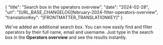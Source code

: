 {
  "title": "Search box in the operators overview",
  "date": "2024-02-28",
  "url": "[URL_BASE_CHANGELOG]february-2024-filter-operators-overview",
  "translationKey": "[FRONTMATTER_TRANSLATIONKEY]"
}

We've added an additional search box. You can now easily find and filter operators by their full name, email and username. Just type in the search box in the **Operators overview** and see the results instantly.